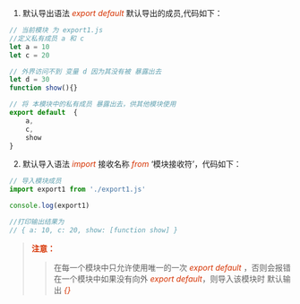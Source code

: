 1. 默认导出语法 *<font color="#d63200">export default</font>*  默认导出的成员,代码如下：
```JavaScript
// 当前模块 为 export1.js
//定义私有成员 a 和 c
let a = 10
let c = 20 

// 外界访问不到 变量 d 因为其没有被 暴露出去
let d = 30
function show(){}

// 将 本模块中的私有成员 暴露出去，供其他模块使用
export default  {
    a,
    c,
    show
}
```
2. 默认导入语法 *<font color="#d63200">import</font>* 接收名称 *<font color="#d63200">from</font>* ‘模块接收符’，代码如下： 
```JavaScript
// 导入模块成员
import export1 from './export1.js'

console.log(export1)

//打印输出结果为 
// { a: 10, c: 20, show: [function show] }
```
> **<font color="#d63200">注意：</font>**
>> 在每一个模块中只允许使用唯一的一次 *<font color="#d63200">export default</font>* ，否则会报错     
>> 在一个模块中如果没有向外 *<font color="#d63200">export default</font>*，则导入该模块时 默认输出 *<font color="#d63200">{}</font>*

